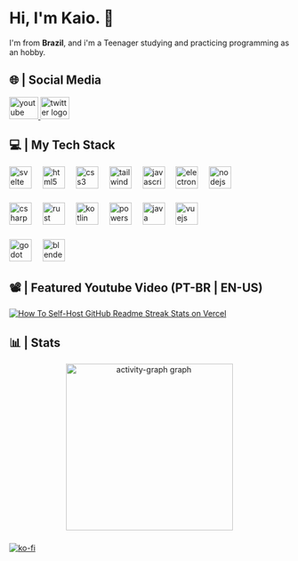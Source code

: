 <h1>Hi, I'm Kaio. 👋</h1>

I'm from **Brazil**,
and i'm a Teenager studying and practicing programming as an hobby.

<h2>🌐 | Social Media</h2>

<div align="left">
  <a href="https://www.youtube.com/@srkaio7882" target="_blank">
    <img src="https://raw.githubusercontent.com/maurodesouza/profile-readme-generator/master/src/assets/icons/social/youtube/default.svg" width="52" height="40" alt="youtube logo"  />
  </a>
  <a href="https://x.com/SrKaio05497576" target="_blank">
    <img src="https://raw.githubusercontent.com/maurodesouza/profile-readme-generator/master/src/assets/icons/social/twitter/default.svg" width="52" height="40" alt="twitter logo"  />
  </a>
</div>

<h2>💻 | My Tech Stack</h2>

<div align="left">
  <img src="https://skillicons.dev/icons?i=svelte" height="40" alt="svelte logo"  />
  <img width="12" />
  <img src="https://skillicons.dev/icons?i=html" height="40" alt="html5 logo"  />
  <img width="12" />
  <img src="https://skillicons.dev/icons?i=css" height="40" alt="css3 logo"  />
  <img width="12" />
  <img src="https://skillicons.dev/icons?i=tailwind" height="40" alt="tailwindcss logo"  />
  <img width="12" />
  <img src="https://skillicons.dev/icons?i=js" height="40" alt="javascript logo"  />
  <img width="12" />
  <img src="https://skillicons.dev/icons?i=electron" height="40" alt="electron logo"  />
  <img width="12" />
  <img src="https://skillicons.dev/icons?i=nodejs" height="40" alt="nodejs logo"  />
</div>

###

<div align="left">
  <img src="https://skillicons.dev/icons?i=cs" height="40" alt="csharp logo"  />
  <img width="12" />
  <img src="https://skillicons.dev/icons?i=rust" height="40" alt="rust logo"  />
  <img width="12" />
  <img src="https://skillicons.dev/icons?i=kotlin" height="40" alt="kotlin logo"  />
  <img width="12" />
  <img src="https://skillicons.dev/icons?i=powershell" height="40" alt="powershell logo"  />
  <img width="12" />
  <img src="https://skillicons.dev/icons?i=java" height="40" alt="java logo"  />
  <img width="12" />
  <img src="https://skillicons.dev/icons?i=vue" height="40" alt="vuejs logo"  />
</div>

###

<div align="left">
  <img src="https://skillicons.dev/icons?i=godot" height="40" alt="godot logo"  />
  <img width="12" />
  <img src="https://skillicons.dev/icons?i=blender" height="40" alt="blender logo"  />
</div>

<h2>📽️ | Featured Youtube Video (PT-BR | EN-US)</h2>
<a href="https://www.youtube.com/watch?v=TaFW-7SrMsk">
  <picture>
    <source media="(prefers-color-scheme: dark)" srcset="https://ytcards.demolab.com/?id=TaFW-7SrMsk&title=Some+Scrapped+Animations">
    <img src="https://ytcards.demolab.com/?id=TaFW-7SrMsk&title=Some+Scrapped+Animations" alt="How To Self-Host GitHub Readme Streak Stats on Vercel" title="Some Scrapped Animations">
  </picture>
</a>
<h2>📊 | Stats</h2>

<div align="center">
  <img src="https://github-readme-activity-graph.vercel.app/graph?username=sr-kaio&radius=16&theme=nightowl&area=true&order=5" height="300" alt="activity-graph graph"  />
</div>

###

[![ko-fi](https://ko-fi.com/img/githubbutton_sm.svg)](https://ko-fi.com/Q5Q517OAN7)
